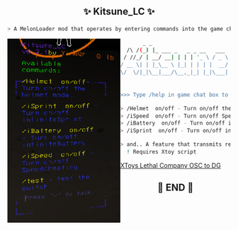 

<h2 align="center"> ✨ Kitsune_LC ✨ </h2>

```zsh
> A MelonLoader mod that operates by entering commands into the game chat box for Lethal Company ⭐
```

<img align="left" src="img/Sh_1.png" width="255px"/>

```zsh
       _ _                            __    ___
  /\ /(_) |_ ___ _   _ _ __   ___    / /   / __\
 / //_/ | __/ __| | | | '_ \ / _ \  / /   / /
/ __ \| | |_\__ \ |_| | | | |  __/ / /___/ /___
\/  \/|_|\__|___/\__,_|_| |_|\___| \____/\____/


>>> Type /help in game chat box to start
```

```zsh
> /Helmet  on/off - Turn on/off the helmet model  ⭐
> /iSpeed  on/off - Turn on/off SpeedCheating  ⭐
> /iBattery  on/off - Turn on/off infiniteBattery  ⭐
> /iSprint  on/off - Turn on/off infiniteSprint  ⭐
```

```zsh
> and.. A feature that transmits received damage to Xtoy
  ! Requires Xtoy script
```


[XToys Lethal Company OSC to DG](https://xtoys.app/scripts/-NFYo-8Dy4iVKGB8DR3U)

<h2 align="center"> 🧡 END 🧡 </h2>
